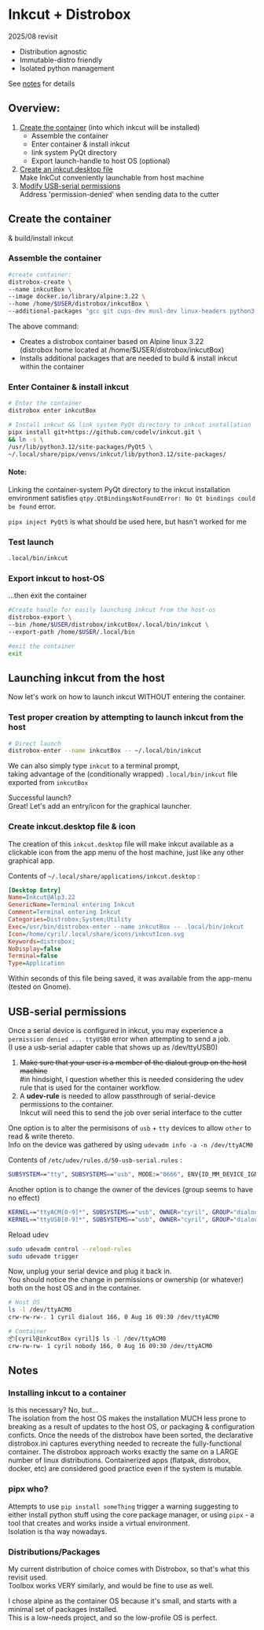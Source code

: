 # Inkcut + Distrobox
2025/08 revisit   
- Distribution agnostic  
- Immutable-distro friendly  
- Isolated python management  

See [notes](#notes) for details

## Overview:
1. [Create the container](#create-the-container) (into which inkcut will be installed)  
    - Assemble the container  
    - Enter container & install inkcut  
    - link system PyQt directory  
    - Export launch-handle to host OS (optional)  
2. [Create an inkcut.desktop file](#launching-inkcut-from-the-host)  
Make InkCut conveniently launchable from host machine
2. [Modify USB-serial permissions](#usb-serial-permissions)  
Address 'permission-denied' when sending data to the cutter 

## Create the container
& build/install inkcut

### Assemble the container
```sh
#create container:
distrobox-create \
--name inkcutBox \
--image docker.io/library/alpine:3.22 \
--home /home/$USER/distrobox/inkcutBox \
--additional-packages "gcc git cups-dev musl-dev linux-headers python3-dev pipx py3-pip py3-qt5"
```
The above command:
- Creates a distrobox container based on Alpine linux 3.22  
(distrobox home located at /home/$USER/distrobox/inkcutBox)
- Installs additional packages that are needed to build & install inkcut within the container

### Enter Container & install inkcut
```sh
# Enter the container
distrobox enter inkcutBox
```
```sh
# Install inkcut && link system PyQt directory to inkcut installation
pipx install git+https://github.com/codelv/inkcut.git \
&& ln -s \
/usr/lib/python3.12/site-packages/PyQt5 \
~/.local/share/pipx/venvs/inkcut/lib/python3.12/site-packages/
```
#### Note: 
Linking the container-system PyQt directory to the inkcut installation environment satisfies `qtpy.QtBindingsNotFoundError: No Qt bindings could be found` error.  

`pipx inject PyQt5` is what should be used here, but hasn't worked for me

### Test launch
```sh
.local/bin/inkcut
```
### Export inkcut to host-OS
...then exit the container  
```sh
#Create handle for easily launching inkcut from the host-os
distrobox-export \
--bin /home/$USER/distrobox/inkcutBox/.local/bin/inkcut \
--export-path /home/$USER/.local/bin
```
```sh
#exit the container
exit
```

## Launching inkcut from the host
Now let's work on how to launch inkcut WITHOUT entering the container.

### Test proper creation by attempting to launch inkcut from the host
```sh
# Direct launch
distrobox-enter --name inkcutBox -- ~/.local/bin/inkcut
```
We can also simply type `inkcut` to a terminal prompt,  
taking advantage of the (conditionally wrapped) `.local/bin/inkcut` file exported from `inkcutBox`

Successful launch?  
Great! Let's add an entry/icon for the graphical launcher.  

### Create inkcut.desktop file & icon
The creation of this `inkcut.desktop` file will make inkcut available as a clickable icon from the app menu of the host machine, just like any other graphical app.

Contents of `~/.local/share/applications/inkcut.desktop` :
```ini
[Desktop Entry]
Name=Inkcut@Alp3.22
GenericName=Terminal entering Inkcut
Comment=Terminal entering Inkcut
Categories=Distrobox;System;Utility
Exec=/usr/bin/distrobox-enter --name inkcutBox -- .local/bin/inkcut
Icon=/home/cyril/.local/share/icons/inkcutIcon.svg
Keywords=distrobox;
NoDisplay=false
Terminal=false
Type=Application
```
Within seconds of this file being saved, it was available from the app-menu (tested on Gnome).

## USB-serial permissions
Once a serial device is configured in inkcut, you may experience a `permission denied ... ttyUSB0` error when attempting to send a job.  
(I use a usb-serial adapter cable that shows up as /dev/ttyUSB0)  

1. ~~Make sure that your user is a member of the dialout group on the host machine~~  
    #in hindsight, I question whether this is needed considering the udev rule that is used for the container workflow.  
2. A **udev-rule** is needed to allow passthrough of serial-device permissions to the container.  
Inkcut will need this to send the job over serial interface to the cutter  

One option is to alter the permisisons of `usb` + `tty` devices to allow `other` to read & write thereto.  
Info on the device was gathered by using `udevadm info -a -n /dev/ttyACM0`

Contents of `/etc/udev/rules.d/50-usb-serial.rules` :  
```sh
SUBSYSTEM=="tty", SUBSYSTEMS=="usb", MODE:="0666", ENV{ID_MM_DEVICE_IGNORE}="1", ENV{ID_MM_PORT_IGNORE}="1"
```
Another option is to change the owner of the devices (group seems to have no effect)
```sh
KERNEL=="ttyACM[0-9]*", SUBSYSTEMS=="usb", OWNER="cyril", GROUP="dialout", MODE:="0660", ENV{ID_MM_DEVICE_IGNORE}="1", ENV{ID_MM_PORT_IGNORE}="1"
KERNEL=="ttyUSB[0-9]*", SUBSYSTEMS=="usb", OWNER="cyril", GROUP="dialout", MODE:="0660", ENV{ID_MM_DEVICE_IGNORE}="1", ENV{ID_MM_PORT_IGNORE}="1"
```
Reload udev  
```sh
sudo udevadm control --reload-rules
sudo udevadm trigger
```

Now, unplug your serial device and plug it back in.  
You should notice the change in permissions or ownership (or whatever) both on the host OS and in the container.  
```sh
# Host OS
ls -l /dev/ttyACM0
crw-rw-rw-. 1 cyril dialout 166, 0 Aug 16 09:30 /dev/ttyACM0
```
```sh
# Container
📦[cyril@inkcutBox cyril]$ ls -l /dev/ttyACM0
crw-rw-rw- 1 cyril nobody 166, 0 Aug 16 09:30 /dev/ttyACM0
```

## Notes
### Installing inkcut to a container
Is this necessary? No, but...  
The isolation from the host OS makes the installation MUCH less prone to breaking as a result of updates to the host OS, or packaging & configuration conficts.
Once the needs of the distrobox  have been sorted, the declarative distrobox.ini captures everything needed to recreate the fully-functional container.
The distrobox approach works exactly the same on a LARGE number of linux distributions.
Containerized apps (flatpak, distrobox, docker, etc) are considered good practice even if the system is mutable.

### pipx who?
Attempts to use `pip install someThing` trigger a warning suggesting to either install python stuff using the core package manager, or using `pipx` - a tool that creates and works inside a virtual environment.  
Isolation is tha way nowadays.

### Distributions/Packages
My current distribution of choice comes with Distrobox, so that's what this revisit used.  
Toolbox works VERY similarly, and would be fine to use as well.

I chose alpine as the container OS because it's small, and starts with a minimal set of packages installed.  
This is a low-needs project, and so the low-profile OS is perfect.
